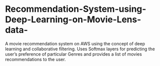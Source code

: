# Recommendation-System-using-Deep-Learning-on-Movie-Lens-data-
A movie recommendation system on AWS using the concept of deep learning and collaborative filtering. Uses Softmax layers for predicting the user’s preference of particular Genres and provides a list of movies recommendations to the user.
